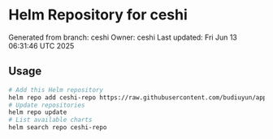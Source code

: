 # Helm Repository for ceshi
Generated from branch: ceshi
Owner: ceshi
Last updated: Fri Jun 13 06:31:46 UTC 2025

## Usage
```bash
# Add this Helm repository
helm repo add ceshi-repo https://raw.githubusercontent.com/budiuyun/appStore/helm-ceshi/
# Update repositories
helm repo update
# List available charts
helm search repo ceshi-repo
```
